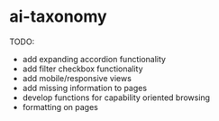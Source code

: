 # ai-taxonomy

TODO: 
- add expanding accordion functionality
- add filter checkbox functionality
- add mobile/responsive views
- add missing information to pages
- develop functions for capability oriented browsing
- formatting on pages
